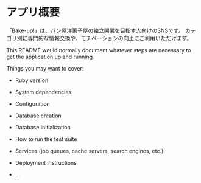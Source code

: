 # アプリ概要
「Bake-up!」は、パン屋洋菓子屋の独立開業を目指す人向けのSNSです。
カテゴリ別に専門的な情報交換や、モチベーションの向上にご利用いただけます。

This README would normally document whatever steps are necessary to get the
application up and running.

Things you may want to cover:

* Ruby version

* System dependencies

* Configuration

* Database creation

* Database initialization

* How to run the test suite

* Services (job queues, cache servers, search engines, etc.)

* Deployment instructions

* ...
